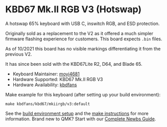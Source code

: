 # KBD67 Mk.II RGB V3 (Hotswap)

A hotswap 65% keyboard with USB C, inswitch RGB, and ESD protection.

Originally sold as a replacement to the V2 as it offered a much simpler firmware flashing experience for customers. This board expects `.bin` files. 

As of 10/2021 this board has no visible markings differentiating it from the previous V2. 

It has since been sold with the KBD67Lite R2, D64, and Blade 65. 

* Keyboard Maintainer: [moyi4681](https://github.com/moyi4681)
* Hardware Supported: KBD67 Mk.II RGB V3
* Hardware Availability: [kbdfans](https://kbdfans.myshopify.com/)

Make example for this keyboard (after setting up your build environment):

    make kbdfans/kbd67/mkiirgb/v3:default

See the [build environment setup](https://docs.qmk.fm/#/getting_started_build_tools) and the [make instructions](https://docs.qmk.fm/#/getting_started_make_guide) for more information. Brand new to QMK? Start with our [Complete Newbs Guide](https://docs.qmk.fm/#/newbs).
